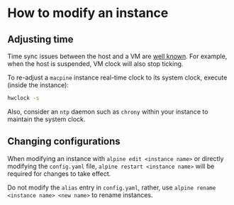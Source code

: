 # How to modify an instance

## Adjusting time

Time sync issues between the host and a VM are [well known](https://github.com/canonical/multipass/issues/2430). For example, when the host is suspended, VM clock will also stop ticking.

To re-adjust a `macpine` instance real-time clock to its system clock, execute (inside the instance):

```bash
hwclock -s
```

Also, consider an `ntp` daemon such as `chrony` within your instance to maintain the system clock.

## Changing configurations

When modifying an instance with `alpine edit <instance name>` or directly modifying the `config.yaml` file,
`alpine restart <instance name>` will be required for changes to take effect.

Do not modify the `alias` entry in `config.yaml`, rather, use `alpine rename <instance name> <new name>` to rename instances.
